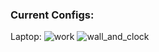 ### Current Configs:

Laptop:
![work](http://i.imgur.com/51VmBSy.png)
![wall_and_clock](http://i.imgur.com/l53c9qE.png)
